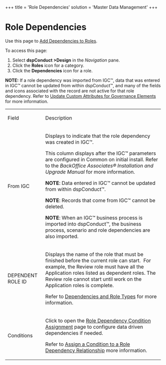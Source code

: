 +++
title = 'Role Dependencies'
solution = 'Master Data Management'
+++

# Role Dependencies

<div class="use">

Use this page to [Add Dependencies to
Roles](../Use_Cases/Role_Dependencies#Add_Dependencies_to_Roles).

</div>

To access this page:

1.  Select <span style="font-weight: bold;">dspConduct
    \></span><span style="font-weight: bold;">Design</span> in the
    <span style="font-style: italic;">Navigation</span> pane.
2.  Click the <span style="font-weight: bold;">Roles</span> icon for a
    category.
3.  Click the <span style="font-weight: bold;">Dependencies</span> icon
    for a role.

**NOTE:** If a role dependency was imported from IGC™, data that was
entered in IGC™ cannot be updated from within dspConduct™, and many of
the fields and icons associated with the record are not active for that
role dependency. Refer to [Update Custom Attributes for Governance
Elements](../Use_Cases/Update_Custom_Attributes_for_Governance_Elements)
for more information.

<table>
<tbody>
<tr class="odd">
<td><p>Field</p></td>
<td><p>Description</p></td>
</tr>
<tr class="even">
<td><p>From IGC</p></td>
<td><p>Displays to indicate that the role dependency was created in IGC™.</p>
<p>This column displays after the IGC™ parameters are configured in Common on initial install. Refer to the <em>BackOffice Associates® Installation and Upgrade Manual</em> for more information.</p>
<p><strong>NOTE</strong>: Data entered in IGC™ cannot be updated from within dspConduct™.</p>
<p><strong>NOTE</strong>: Records that come from IGC™ cannot be deleted.</p>
<p><strong>NOTE</strong>: When an IGC™ business process is imported into dspConduct™, the business process, scenario and role dependencies are also imported.</p></td>
</tr>
<tr class="odd">
<td><p>DEPENDENT ROLE ID</p></td>
<td><p>Displays the name of the role that must be finished before the current role can start.  For example, the Review role must have all the Application roles listed as dependent roles. The Review role cannot start until work on the Application roles is complete.</p>
<p>Refer to <a href="../Use_Cases/Role_Dependencies#Dependencies_and_Role_Types">Dependencies and Role Types</a> for more information.</p></td>
</tr>
<tr class="even">
<td><p>Conditions</p></td>
<td><p>Click to open the <a href="Role_Depend_Cond_Assin_Page">Role Dependency Condition Assignment</a> page to configure data driven dependencies if needed.</p>
<p>Refer to <a href="../Use_Cases/Role_Dependencies#Assign_a_Condition_to_a_Role_Dependency_Relationship">Assign a Condition to a Role Dependency Relationship</a> more information.</p></td>
</tr>
</tbody>
</table>
